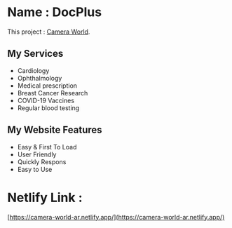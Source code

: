 # Name : DocPlus

This project : [Camera World](https://camera-world-ar.netlify.app/).

## My Services

- Cardiology
- Ophthalmology
- Medical prescription
- Breast Cancer Research
- COVID-19 Vaccines
- Regular blood testing

## My Website Features

- Easy & First To Load
- User Friendly
- Quickly Respons
- Easy to Use

# Netlify Link :

[https://camera-world-ar.netlify.app/](https://camera-world-ar.netlify.app/)

